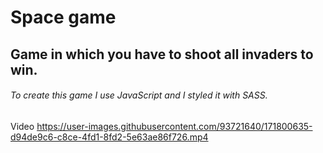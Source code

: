 # Space game

## Game in which you have to shoot all invaders to win.

###### To create this game I use JavaScript and I styled it with SASS.

Video 
https://user-images.githubusercontent.com/93721640/171800635-d94de9c6-c8ce-4fd1-8fd2-5e63ae86f726.mp4

